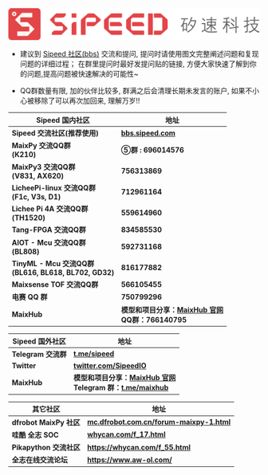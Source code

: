 <div class="title_store">
    <img src="/static/image/sipeed_logo_4.svg" alt="sipeed_logo">
</div>

- 建议到 [Sipeed 社区(bbs)](https://bbs.sipeed.com) 交流和提问, 提问时请使用图文完整阐述问题和复现问题的详细过程； 在群里提问时最好发提问贴的链接,
方便大家快速了解到你的问题,提高问题被快速解决的可能性~

- QQ群数量有限, 加的伙伴比较多, 群满之后会清理长期未发言的账户, 如果不小心被移除了可以再次加回来, 理解万岁!!

<table role="table" class="center_table">
    <thead>
        <tr>
            <th>Sipeed 国内社区</th>
            <th>地址</th>
        </tr>
    </thead>
    <tbody>
        <tr>
            <td><span class="limit_width"><strong>Sipeed 交流社区(推荐使用)</strong></span></td>
            <td><span class="limit_width"><a href="https://bbs.sipeed.com"
                        target="_blank"><strong>bbs.sipeed.com</strong></a></span></td>
        </tr>
        <tr>
            <td><span class="limit_width"><strong>MaixPy 交流QQ群<br>(K210)</strong></span></td>
            <td><span class="limit_width"><strong>⑤群 : 696014576</strong></span></td>
        </tr>
        <tr>
            <td><span class="limit_width"><strong>MaixPy3 交流QQ群<br>(V831, AX620)</strong></span></td>
            <td><span class="limit_width"><strong>756313869</strong></span></td>
        </tr>
        <tr>
            <td><span class="limit_width"><strong>LicheePi-linux 交流QQ群<br>(F1c, V3s, D1)</strong></span></td>
            <td><span class="limit_width"><strong>712961164</strong></span></td>
        </tr>
        <tr>
            <td><span class="limit_width"><strong>Lichee Pi 4A 交流QQ群<br>(TH1520)</strong></span></td>
            <td><span class="limit_width"><strong>559614960</strong></span></td>
        </tr>
        <tr>
            <td><span class="limit_width"><strong>Tang-FPGA 交流QQ群</strong></span></td>
            <td><span class="limit_width"><strong>834585530</strong></span></td>
        </tr>
        <tr>
            <td><span class="limit_width"><strong>AIOT - Mcu 交流QQ群<br>(BL808)</strong></span></td>
            <td><span class="limit_width"><strong>592731168</strong></span></td>
        </tr>
        <tr>
            <td><span class="limit_width"><strong>TinyML - Mcu 交流QQ群<br>(BL616, BL618, BL702, GD32)</strong></span></td>
            <td><span class="limit_width"><strong>816177882</strong></span></td>
        </tr>
        <tr>
            <td><span class="limit_width"><strong>Maixsense TOF 交流QQ群</strong></span></td>
            <td><span class="limit_width"><strong>566105455</strong></span></td>
        </tr>
        <tr>
            <td><span class="limit_width"><strong>电赛 QQ 群</strong></span></td>
            <td><span class="limit_width"><strong>750799296</strong></span></td>
        </tr>
        <tr>
            <td><span class="limit_width"><strong>MaixHub</strong></span></td>
            <td><span class="limit_width">
                    <strong>
                        <div>模型和项目分享：<a href="https://maixhub.com" target="_blank">MaixHub 官网</a></div>
                        <div>QQ群：766140795</div>
                    </strong></span></td>
        </tr>
    </tbody>
</table>

<table role="table" class="center_table">
    <thead>
        <tr>
            <th>Sipeed 国外社区</th>
            <th>地址</th>
        </tr>
    </thead>
    <tbody>
        <tr>
            <td><span class="limit_width"><strong>Telegram 交流群</strong></td>
            <td><span class="limit_width"><a href="https://t.me/sipeed" target="_blank"><strong>t.me/sipeed</strong></a>
                </span></td>
        </tr>
        <tr>
            <td><span class="limit_width"><strong>Twitter</strong></td>
            <td><span class="limit_width"><a href="https://twitter.com/SipeedIO"
                        target="_blank"><strong>twitter.com/SipeedIO</strong></a></span></td>
        </tr>
        <tr>
            <td><span class="limit_width"><strong>MaixHub</strong></span></td>
            <td><span class="limit_width">
                    <strong>
                        <div>模型和项目分享：<a href="https://maixhub.com" target="_blank">MaixHub 官网</a></div>
                        <div>Telegram 群：<a href="https://t.me/maixhub" traget="_blank">t.me/maixhub</a></div>
                    </strong>
                </span></td>
        </tr>
    </tbody>
</table>



<table role="table" class="center_table">
    <thead>
        <tr>
            <th>其它社区</th>
            <th>地址</th>
        </tr>
    </thead>
    <tbody>
        <tr>
            <td><span class="limit_width"></span><strong>dfrobot MaixPy 社区</strong></td>
            <td><span class="limit_width"></span><a href="https://mc.dfrobot.com.cn/forum-maixpy-1.html"
                    target="_blank"><strong>mc.dfrobot.com.cn/forum-maixpy-1.html</strong></a></span></td>
        </tr>
        <tr>
            <td><span class="limit_width"></span><strong>哇酷 全志 SOC</strong></td>
            <td><span class="limit_width"></span><a href="https://whycan.com/f_17.html"
                    target="_blank"><strong>whycan.com/f_17.html</strong></a></span></td>
        </tr>
        <tr>
            <td><span class="limit_width"></span><strong>Pikapython 交流社区</strong></td>
            <td><span class="limit_width"></span><a href="https://whycan.com/f_55.html"
                    target="_blank"><strong>https://whycan.com/f_55.html</strong></a></span></td>
        </tr>
        <tr>
            <td><span class="limit_width"></span><strong>全志在线交流论坛</strong></td>
            <td><span class="limit_width"></span><a href="https://www.aw-ol.com/"
                    target="_blank"><strong>https://www.aw-ol.com/</strong></a></span></td>
        </tr>
    </tbody>
</table>